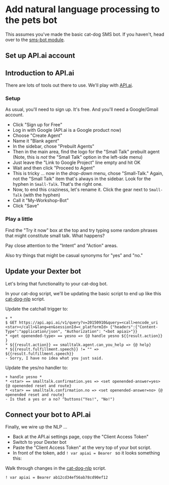 # Add natural language processing to the pets bot
    
This assumes you've made the basic cat-dog SMS bot. If you haven't, head over to the [sms-bot module]('../module-sms-bot').

## Set up API.ai account

## Introduction to API.ai

There are lots of tools out there to use. We'll play with [API.ai](https://api.ai).

### Setup

As usual, you'll need to sign up. It's free. And you'll need a Google/Gmail account.

- Click "Sign up for Free"
- Log in with Google (API.ai is a Google product now)
- Choose "Create Agent"
- Name it "Blank agent"
- In the sidebar, chose "Prebuilt Agents"
- Then in the main area, find the logo for the "Small Talk" prebuilt agent (Note, this is _not_ the "Small Talk" option in the left-side menu)
- Just leave the "Link to Google Project" line empty and hit OK
- Wait and then click "Proceed to Agent"
- This is tricky ... now in the _drop-down_ menu, chose "Small-Talk." Again, not the "Small Talk" item that's always in the sidebar. Look for the hyphen in `Small-Talk`. That's the right one.
- Now, to end this craziness, let's rename it. Click the gear next to `Small-Talk` (with the hyphen)
- Call it "My-Workshop-Bot"
- Click "Save"

### Play a little

Find the "Try it now" box at the top and try typing some random phrases that might constitute small talk. What happens?

Pay close attention to the "Intent" and "Action" areas.

Also try things that might be casual synonyms for "yes" and "no."

## Update your Dexter bot

Let's bring that functionality to your cat-dog bot.

In your cat-dog script, we'll be updating the basic script to end up like this [cat-dog-nlp](./cat-dog-nlp.rs) script.

Update the catchall trigger to:

```
+ *
$ GET https://api.api.ai/v1/query?v=20150910&query=<call>encode_uri <star></call>&lang=en&sessionId=<_platformId> {"headers":{"Content-Type":"application/json", "Authorization": "<bot apiai>"}}
* <get openended-type> == yesno => {@ handle yesno ${{result.action}} }
* ${{result.action}} == smalltalk.agent.can_you_help => {@ help}
* ${{result.fulfillment.speech}} != "" => ${{result.fulfillment.speech}} 
- Sorry, I have no idea what you just said.
```

Update the yes/no handler to: 

```
+ handle yesno *
* <star> == smalltalk.confirmation.yes => <set openended-answer=yes> {@ openended reset and route}
* <star> == smalltalk.confirmation.no => <set openended-answer=no> {@ openended reset and route}
- Is that a yes or a no? ^buttons("Yes!", "No!")
```

## Connect your bot to API.ai

Finally, we wire up the NLP ...

- Back at the API.ai settings page, copy the "Client Access Token"
- Switch to your Dexter bot
- Paste the "Client Access Token" at the very top of your bot script.
- In front of the token, add `! var apiai = Bearer ` so it looks something this:

Walk through changes in the [cat-dog-nlp](./cat-dog-nlp.rs) script.


```
! var apiai = Bearer ab12cd34ef56ab78cd90ef12
```

